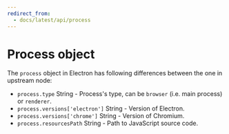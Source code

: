 ```yaml
---
redirect_from:
  - docs/latest/api/process
---
```


# Process object

The `process` object in Electron has following differences between the one in
upstream node:

* `process.type` String - Process's type, can be `browser` (i.e. main process) or `renderer`.
* `process.versions['electron']` String - Version of Electron.
* `process.versions['chrome']` String - Version of Chromium.
* `process.resourcesPath` String - Path to JavaScript source code.
